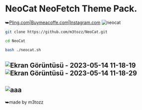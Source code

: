 # NeoCat NeoFetch Theme Pack.
⮩<a href="https://www.pling.com/p/2034925/">Pling.com</a>|<a href="https://www.buymeacoffee.com/m3tozz/">Buymeacoffe.com</a>|<a href="https://www.instagram.com/metozz.exe/">Instagram.com</a>
![neocat](https://github.com/m3tozz/NeoCat/assets/79897762/dd5c73f0-fd14-4699-a94f-638b091291d1)
```bash
git clone https://github.com/m3tozz/NeoCat.git 
```
```bash
cd NeoCat 
```
```bash
bash ./neocat.sh
```
![Ekran Görüntüsü - 2023-05-14 11-18-19](https://github.com/m3tozz/NeoCat/assets/79897762/2aba61d8-f30a-449d-96e0-9bcc6bacfd20)
![Ekran Görüntüsü - 2023-05-14 11-18-29](https://github.com/m3tozz/NeoCat/assets/79897762/a13c8934-c5b2-4c8f-9d25-b38d89796839)
-
![aaa](https://github.com/m3tozz/NeoCat/assets/79897762/37a1bdcd-fa1a-43ed-8e4b-6449b5f7b739)
-
⮩made by m3tozz

